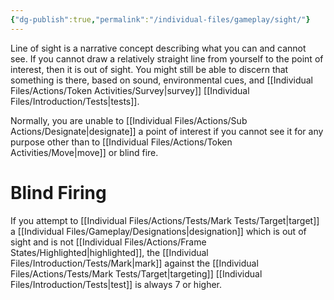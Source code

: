 ```yaml
---
{"dg-publish":true,"permalink":"/individual-files/gameplay/sight/"}
---
```


Line of sight is a narrative concept describing what you can and cannot see. If you cannot draw a relatively straight line from yourself to the point of interest, then it is out of sight. You might still be able to discern that something is there, based on sound, environmental cues, and [[Individual Files/Actions/Token Activities/Survey\|survey]] [[Individual Files/Introduction/Tests\|tests]].

Normally, you are unable to [[Individual Files/Actions/Sub Actions/Designate\|designate]] a point of interest if you cannot see it for any purpose other than to [[Individual Files/Actions/Token Activities/Move\|move]] or blind fire.

# Blind Firing
If you attempt to [[Individual Files/Actions/Tests/Mark Tests/Target\|target]] a [[Individual Files/Gameplay/Designations\|designation]] which is out of sight and is not [[Individual Files/Actions/Frame States/Highlighted\|highlighted]], the [[Individual Files/Introduction/Tests/Mark\|mark]] against the [[Individual Files/Actions/Tests/Mark Tests/Target\|targeting]] [[Individual Files/Introduction/Tests\|test]] is always 7 or higher.